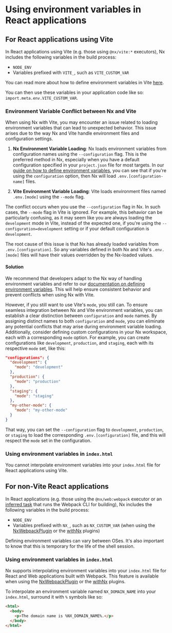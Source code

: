 # Using environment variables in React applications

## For React applications using Vite

In React applications using Vite (e.g. those using `@nx/vite:*` executors), Nx includes the following variables in the build process:

- `NODE_ENV`
- Variables prefixed with `VITE_`, such as `VITE_CUSTOM_VAR`

You can read more about how to define environment variables in Vite [here](https://vitejs.dev/guide/env-and-mode.html).

You can then use these variables in your application code like so: `import.meta.env.VITE_CUSTOM_VAR`.

### Environment Variable Conflict between Nx and Vite

When using Nx with Vite, you may encounter an issue related to loading environment variables that can lead to unexpected behavior. This issue arises due to the way Nx and Vite handle environment files and configuration settings.

1. **Nx Environment Variable Loading**: Nx loads environment variables from configuration names using the `--configuration` flag. This is the preferred method in Nx, especially when you have a default configuration specified in your `project.json` file for most targets. In our [guide on how to define environment variables](https://nx.dev/recipes/tips-n-tricks/define-environment-variables), you can see that if you're using the `configuration` option, then Nx will load `.env.[configuration-name]` files.

2. **Vite Environment Variable Loading**: Vite loads environment files named `.env.[mode]` using the `--mode` flag.

The conflict occurs when you use the `--configuration` flag in Nx. In such cases, the `--mode` flag in Vite is ignored. For example, this behavior can be particularly confusing, as it may seem like you are always loading the `development` mode in Vite, instead of the expected one, if you're using the `--configuration=development` setting or if your default configuration is `development`.

The root cause of this issue is that Nx has already loaded variables from `.env.[configuration]`. So any variables defined in both Nx and Vite's `.env.[mode]` files will have their values overridden by the Nx-loaded values.

#### Solution

We recommend that developers adapt to the Nx way of handling environment variables and refer to our [documentation on defining environment variables](https://nx.dev/recipes/tips-n-tricks/define-environment-variables). This will help ensure consistent behavior and prevent conflicts when using Nx with Vite.

However, if you still want to use Vite's `mode`, you still can. To ensure seamless integration between Nx and Vite environment variables, you can establish a clear distinction between `configuration` and `mode` names. By assigning distinct names to both `configuration` and `mode`, you can eliminate any potential conflicts that may arise during environment variable loading. Additionally, consider defining custom configurations in your Nx workspace, each with a corresponding `mode` option. For example, you can create configurations like `development`, `production`, and `staging`, each with its respective `mode` set, like this:

```json
"configurations": {
  "development": {
    "mode": "development"
  },
  "production": {
    "mode": "production"
  },
  "staging": {
    "mode": "staging"
  },
  "my-other-mode": {
    "mode": "my-other-mode"
  }
}
```

That way, you can set the `--configuration` flag to `development`, `production`, or `staging` to load the corresponding `.env.[configuration]` file, and this will respect the `mode` set in the configuration.

### Using environment variables in `index.html`

You cannot interpolate environment variables into your `index.html` file for React applications using Vite.

## For non-Vite React applications

In React applications (e.g. those using the `@nx/web:webpack` executor or an [inferred task](/concepts/inferred-tasks) that runs the Webpack CLI for building), Nx
includes the following variables in the build process:

- `NODE_ENV`
- Variables prefixed with `NX_`, such as `NX_CUSTOM_VAR` (when using the [NxWebpackPlugin](/recipes/webpack/webpack-plugins#nxwebpackplugin) or the [withNx](/recipes/webpack/webpack-plugins#withnx) plugins)

Defining environment variables can vary between OSes. It's also important to know that this is temporary for the life of
the shell session.

### Using environment variables in `index.html`

Nx supports interpolating environment variables into your `index.html` file for React and Web applications built with Webpack.
This feature is available when using the [NxWebpackPlugin](/recipes/webpack/webpack-plugins#nxwebpackplugin) or the [withNx](/recipes/webpack/webpack-plugins#withnx) plugins.

To interpolate an environment variable named `NX_DOMAIN_NAME` into your `index.html`, surround it with `%` symbols like so:

```html {% fileName="index.html" %}
<html>
  <body>
    <p>The domain name is %NX_DOMAIN_NAME%.</p>
  </body>
</html>
```
